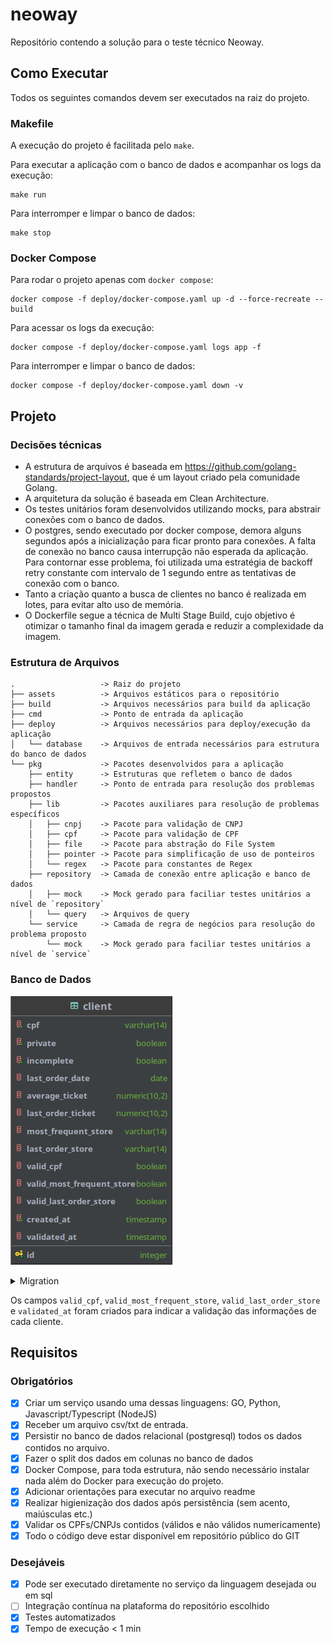# neoway

Repositório contendo a solução para o teste técnico Neoway.

## Como Executar

Todos os seguintes comandos devem ser executados na raiz do projeto.

### Makefile

A execução do projeto é facilitada pelo `make`.

Para executar a aplicação com o banco de dados e acompanhar os logs da execução:
```shell
make run
```

Para interromper e limpar o banco de dados:
```shell
make stop
```

### Docker Compose

Para rodar o projeto apenas com `docker compose`:
```shell
docker compose -f deploy/docker-compose.yaml up -d --force-recreate --build
```

Para acessar os logs da execução:
```shell
docker compose -f deploy/docker-compose.yaml logs app -f
```

Para interromper e limpar o banco de dados:
```shell
docker compose -f deploy/docker-compose.yaml down -v
```

## Projeto

### Decisões técnicas

- A estrutura de arquivos é baseada em https://github.com/golang-standards/project-layout, que é um layout criado pela comunidade Golang.
- A arquitetura da solução é baseada em Clean Architecture.
- Os testes unitários foram desenvolvidos utilizando mocks, para abstrair conexões com o banco de dados.
- O postgres, sendo executado por docker compose, demora alguns segundos após a inicialização para ficar pronto para conexões. A falta de conexão no banco causa
interrupção não esperada da aplicação. Para contornar esse problema, foi utilizada uma estratégia de backoff retry constante com intervalo de 1 segundo entre as 
tentativas de conexão com o banco.
- Tanto a criação quanto a busca de clientes no banco é realizada em lotes, para evitar alto uso de memória.
- O Dockerfile segue a técnica de Multi Stage Build, cujo objetivo é otimizar o tamanho final da imagem gerada e reduzir a complexidade da imagem.

### Estrutura de Arquivos

```
.                   -> Raiz do projeto
├── assets          -> Arquivos estáticos para o repositório
├── build           -> Arquivos necessários para build da aplicação
├── cmd             -> Ponto de entrada da aplicação
├── deploy          -> Arquivos necessários para deploy/execução da aplicação
│   └── database    -> Arquivos de entrada necessários para estrutura do banco de dados
└── pkg             -> Pacotes desenvolvidos para a aplicação
    ├── entity      -> Estruturas que refletem o banco de dados
    ├── handler     -> Ponto de entrada para resolução dos problemas propostos
    ├── lib         -> Pacotes auxiliares para resolução de problemas específicos
    │   ├── cnpj    -> Pacote para validação de CNPJ
    │   ├── cpf     -> Pacote para validação de CPF
    │   ├── file    -> Pacote para abstração do File System
    │   ├── pointer -> Pacote para simplificação de uso de ponteiros
    │   └── regex   -> Pacote para constantes de Regex
    ├── repository  -> Camada de conexão entre aplicação e banco de dados
    │   ├── mock    -> Mock gerado para faciliar testes unitários a nível de `repository`
    │   └── query   -> Arquivos de query
    └── service     -> Camada de regra de negócios para resolução do problema proposto
        └── mock    -> Mock gerado para faciliar testes unitários a nível de `service`
```

### Banco de Dados

![database.png](assets/database.png)
<details>
<summary>Migration</summary>

```sql
CREATE SCHEMA IF NOT EXISTS neoway;

CREATE TABLE IF NOT EXISTS neoway.client (
    id                        SERIAL      NOT NULL PRIMARY KEY,
    cpf                       VARCHAR(14) NOT NULL,
    private                   BOOLEAN     NOT NULL DEFAULT false,
    incomplete                BOOLEAN     NOT NULL DEFAULT false,
    last_order_date           DATE,
    average_ticket            DECIMAL(10,2),
    last_order_ticket         DECIMAL(10,2),
    most_frequent_store       VARCHAR(14),
    last_order_store          VARCHAR(14),
    valid_cpf                 BOOLEAN,
    valid_most_frequent_store BOOLEAN,
    valid_last_order_store    BOOLEAN,
    created_at                TIMESTAMP   NOT NULL DEFAULT CURRENT_TIMESTAMP,
    validated_at              TIMESTAMP
);
```

</details>

Os campos `valid_cpf`, `valid_most_frequent_store`, `valid_last_order_store` e `validated_at` foram criados para indicar a validação das informações de cada cliente.

## Requisitos

### Obrigatórios

- [X] Criar um serviço usando uma dessas linguagens: GO, Python, Javascript/Typescript (NodeJS)
- [X] Receber um arquivo csv/txt de entrada.
- [X] Persistir no banco de dados relacional (postgresql) todos os dados contidos no arquivo.
- [X] Fazer o split dos dados em colunas no banco de dados
- [X] Docker Compose, para toda estrutura, não sendo necessário instalar nada além do Docker para execução do projeto.
- [X] Adicionar orientações para executar no arquivo readme
- [X] Realizar higienização dos dados após persistência (sem acento, maiúsculas etc.)
- [X] Validar os CPFs/CNPJs contidos (válidos e não válidos numericamente)
- [X] Todo o código deve estar disponível em repositório público do GIT

### Desejáveis

- [X] Pode ser executado diretamente no serviço da linguagem desejada ou em sql
- [ ] Integração contínua na plataforma do repositório escolhido
- [X] Testes automatizados
- [X] Tempo de execução < 1 min